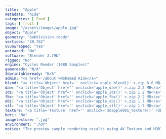 ```yaml
---
title:  "Apple"
metadate: "hide"
categories: [ Food ]
tags: [ fruit ]
image: "/assets/images/apple.jpg"
object: "Apple"
geometry: "Subdivision-ready"
vertices: "39,762"
uvunwrapped: "Yes"
animated: "No"
software: "Blender 2.79b"
rigged: "No"
engine: "Cycles Render (1080 Samples)"
gameready: "N/A"
3dprintableready: "N/A"
admin: "<a href='/about'>Mohamad Rido</a>"
blend: "<a title='Object' href='' onclick='apple_blend()' >.zip 8.8 MB</a>"
dae: "<a title='Object' href='' onclick='apple_dae()' >.zip 2.2 MB</a>"
3ds: "<a title='Object' href='' onclick='apple_3ds()' >.zip 1.2 MB</a>"
fbx: "<a title='Object' href='' onclick='apple_fbx()' >.zip 2.2 MB</a>"
obj: "<a title='Object' href='' onclick='apple_obj()' >.zip 1.7 MB</a>"
stl: "<a title='Object' href='' onclick='apple_stl()' >.zip 1.7 MB</a>"
texture: "<a title='Texture' href='' onclick='3dapple001_texture()' >3DApple001</a>"
hdri: "No"
imagetexture: ".jpg"
environment: ".hdr"
notice: "The preview sample rendering results using 4K Texture and HDRI. But the .blend file format available for download uses 1K as the sample to reduce the file size when you download it."
---
```

